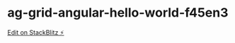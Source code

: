 # ag-grid-angular-hello-world-f45en3

[Edit on StackBlitz ⚡️](https://stackblitz.com/edit/ag-grid-angular-hello-world-f45en3)